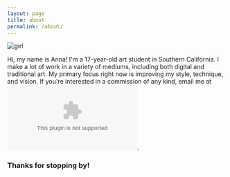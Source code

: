 ```yaml
---
layout: page
title: about
permalink: /about/
---
```


![girl](https://byizzy.github.io/annagong/girl.png)

Hi, my name is Anna! I'm a 17-year-old art student in Southern California. I make a lot of work in a variety of mediums, including both digital and traditional art. My primary focus right now is improving my style, technique, and vision. If you're interested in a commission of any kind, email me at ![agong1@hwemail.com](mailto:agong1@hwemail.com).
<br>
### Thanks for stopping by!
